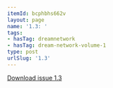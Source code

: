 ```yaml
---
itemId: bcphbhs662v
layout: page
name: '1.3: '
tags:
- hasTag: dreamnetwork
- hasTag: dream-network-volume-1
type: post
urlSlug: '1.3'
---
```

<a href="../files/pdfs/Volume_1/1.3_Dream_Network_Bulletin_Vol.1_Issue_3.pdf" download="">Download issue 1.3</a>